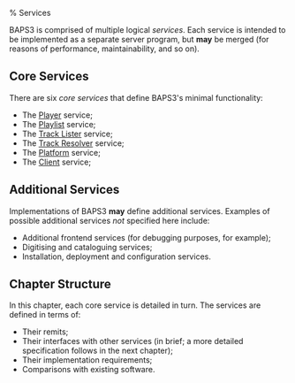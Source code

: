 % Services

BAPS3 is comprised of multiple logical _services_.  Each service is intended to
be implemented as a separate server program, but __may__ be merged (for
reasons of performance, maintainability, and so on).

## Core Services

There are six _core services_ that define BAPS3's minimal functionality:

* The [Player](player.md) service;
* The [Playlist](playlist.md) service;
* The [Track Lister](tracklister.md) service;
* The [Track Resolver](trackresolver.md) service;
* The [Platform](platform.md) service;
* The [Client](client.md) service;

## Additional Services

Implementations of BAPS3 __may__ define additional services.  Examples of
possible additional services _not_ specified here include:

* Additional frontend services (for debugging purposes, for example);
* Digitising and cataloguing services;
* Installation, deployment and configuration services.

## Chapter Structure

In this chapter, each core service is detailed in turn.  The services are
defined in terms of:

* Their remits;
* Their interfaces with other services (in brief; a more detailed specification
  follows in the next chapter);
* Their implementation requirements;
* Comparisons with existing software.
